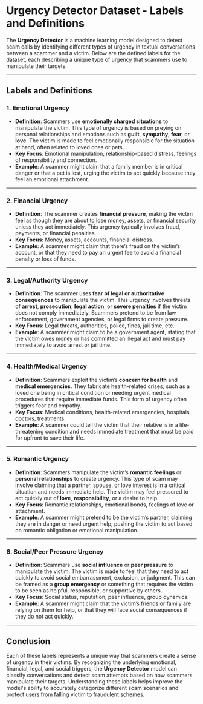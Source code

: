 # Urgency Detector Dataset - Labels and Definitions

The **Urgency Detector** is a machine learning model designed to detect scam calls by identifying different types of urgency in textual conversations between a scammer and a victim. Below are the defined labels for the dataset, each describing a unique type of urgency that scammers use to manipulate their targets.

---

## Labels and Definitions

### 1. **Emotional Urgency**
   - **Definition**: Scammers use **emotionally charged situations** to manipulate the victim. This type of urgency is based on preying on personal relationships and emotions such as **guilt**, **sympathy**, **fear**, or **love**. The victim is made to feel emotionally responsible for the situation at hand, often related to loved ones or pets.
   - **Key Focus**: Emotional manipulation, relationship-based distress, feelings of responsibility and connection.
   - **Example**: A scammer might claim that a family member is in critical danger or that a pet is lost, urging the victim to act quickly because they feel an emotional attachment.

---

### 2. **Financial Urgency**
   - **Definition**: The scammer creates **financial pressure**, making the victim feel as though they are about to lose money, assets, or financial security unless they act immediately. This urgency typically involves fraud, payments, or financial penalties.
   - **Key Focus**: Money, assets, accounts, financial distress.
   - **Example**: A scammer might claim that there’s fraud on the victim’s account, or that they need to pay an urgent fee to avoid a financial penalty or loss of funds.

---

### 3. **Legal/Authority Urgency**
   - **Definition**: The scammer uses **fear of legal or authoritative consequences** to manipulate the victim. This urgency involves threats of **arrest**, **prosecution**, **legal action**, or **severe penalties** if the victim does not comply immediately. Scammers pretend to be from law enforcement, government agencies, or legal firms to create pressure.
   - **Key Focus**: Legal threats, authorities, police, fines, jail time, etc.
   - **Example**: A scammer might claim to be a government agent, stating that the victim owes money or has committed an illegal act and must pay immediately to avoid arrest or jail time.

---

### 4. **Health/Medical Urgency**
   - **Definition**: Scammers exploit the victim’s **concern for health** and **medical emergencies**. They fabricate health-related crises, such as a loved one being in critical condition or needing urgent medical procedures that require immediate funds. This form of urgency often triggers fear and empathy.
   - **Key Focus**: Medical conditions, health-related emergencies, hospitals, doctors, treatments.
   - **Example**: A scammer could tell the victim that their relative is in a life-threatening condition and needs immediate treatment that must be paid for upfront to save their life.

---

### 5. **Romantic Urgency**
   - **Definition**: Scammers manipulate the victim’s **romantic feelings** or **personal relationships** to create urgency. This type of scam may involve claiming that a partner, spouse, or love interest is in a critical situation and needs immediate help. The victim may feel pressured to act quickly out of **love**, **responsibility**, or a desire to help.
   - **Key Focus**: Romantic relationships, emotional bonds, feelings of love or attachment.
   - **Example**: A scammer might pretend to be the victim’s partner, claiming they are in danger or need urgent help, pushing the victim to act based on romantic obligation or emotional manipulation.

---

### 6. **Social/Peer Pressure Urgency**
   - **Definition**: Scammers use **social influence** or **peer pressure** to manipulate the victim. The victim is made to feel that they need to act quickly to avoid social embarrassment, exclusion, or judgment. This can be framed as a **group emergency** or something that requires the victim to be seen as helpful, responsible, or supportive by others.
   - **Key Focus**: Social status, reputation, peer influence, group dynamics.
   - **Example**: A scammer might claim that the victim’s friends or family are relying on them for help, or that they will face social consequences if they do not act quickly.

---

## Conclusion

Each of these labels represents a unique way that scammers create a sense of urgency in their victims. By recognizing the underlying emotional, financial, legal, and social triggers, the **Urgency Detector** model can classify conversations and detect scam attempts based on how scammers manipulate their targets. Understanding these labels helps improve the model's ability to accurately categorize different scam scenarios and protect users from falling victim to fraudulent schemes.
